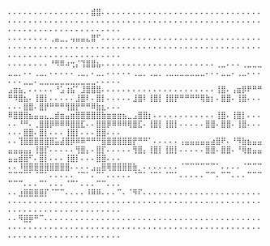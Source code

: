 ⠄⠄⠄⠄⠄⠄⠄⠄⠄⠄⠄⠄⠄⠄⠄⠄⣾⣿⠄⠄⠄⠄⠄⠄⠄⠄⠄⠄⠄⠄⠄⠄⠄⠄⠄⠄⠄⠄⠄⠄⠄⠄⠄⠄⠄⠄⠄⠄⠄⠄⠄⠄⠄⠄⠄⠄⠄⠄⠄⠄⠄⠄⠄⠄⠄⠄⠄⠄⠄⠄⠄⠄⠄⠄⠄⠄⠄⠄⠄⠄⠄⠄⠄⠄⠄⠄⠄⠄⠄⠄⠄⠄⠄⠄⠄⠄⠄⠄⠄⠄⠄⠄⠄⠄⠄⠄⠄⠄⠄⠄⠄⠄⠄⠄⠄⠄⠄⠄⠄⠄
⠄⠄⠄⠄⠄⠄⠄⠄⢀⣤⣀⡀⢤⣤⣤⣄⣿⠋⠄⠄⠄⠄⠄⠄⠄⠄⠄⠄⠄⠄⠄⠄⠄⠄⠄⠄⠄⠄⠄⠄⠄⠄⠄⠄⠄⠄⠄⠄⠄⠄⠄⠄⠄⠄⠄⠄⠄⠄⠄⠄⠄⠄⠄⠄⠄⠄⠄⠄⠄⠄⠄⠄⠄⠄⠄⠄⠄⠄⠄⠄⠄⠄⠄⠄⠄⠄⠄⠄⠄⠄⠄⠄⠄⠄⠄⠄⠄⠄⠄⠄⠄⠄⠄⠄⠄⠄⠄⠄⠄⠄⠄⠄⠄⠄⠄⠄⠄⠄⠄⠄
⠄⠄⠄⠄⠄⠄⠄⠄⠘⠻⠿⠴⢒⡌⢹⣿⣿⣦⠄⠄⠄⠄⠄⠄⠄⠄⠄⠄⠄⠄⠄⠄⠄⠄⠄⠄⠄⠄⠄⠄⢀⣀⠄⠄⠄⢀⣀⣀⣀⣀⣀⡀⠄⠄⢀⣀⡀⠄⠄⠄⠄⠄⢀⣀⡀⠄⣀⡀⠄⠄⠄⠄⠄⢀⣀⡀⢀⣀⡀⢀⣀⣀⣀⣀⣀⣀⣀⠄⠄⠄⣀⣀⠄⢀⣀⠄⠄⠄⠄⠄⠄⣀⣀⠄⣀⣀⣀⣀⣀⣀⣀⣀⣀⣀⣀⠄⠄⠄⠄⠄
⣠⣶⣦⡀⠄⠄⠄⠄⠄⠘⣡⢰⣮⠁⣸⣿⣿⣿⠄⠄⠄⠄⠄⠄⠄⠄⠄⠄⠄⠄⠄⠄⠄⠄⠄⠄⠄⠄⠄⠄⢸⣿⠄⢠⣶⡿⠟⠛⠛⠛⠻⣿⣦⠄⢸⣿⡇⠄⠄⠄⠄⠄⣸⣿⠇⠄⣿⡇⠄⠄⠄⠄⠄⣸⣿⠇⢸⣿⡇⢸⣿⡟⠛⠛⠛⠛⢿⣷⡆⠄⣿⣿⠄⢸⣿⠄⠄⠄⠄⠄⠄⣿⣿⠄⣿⡟⠛⠛⠛⢻⣿⡟⠛⠛⠿⣷⣆⠄⠄⠄
⠿⣿⣿⣿⣦⣤⣤⣄⣀⣾⣶⣤⣶⣿⣿⣿⣿⣿⣷⣶⣶⣶⣦⣀⣠⣿⣿⡆⠄⠄⠄⠄⠄⠄⠄⠄⠄⠄⠄⠄⢸⣿⠄⢸⣿⡇⠄⠄⠄⠄⠄⠘⠛⠄⢀⣿⣿⡿⠿⠿⠿⣿⣿⣏⠄⠄⣿⣿⡿⠿⠿⠿⢿⣿⣏⠄⢸⣿⡇⢸⣿⡇⠄⠄⠄⠄⠄⣿⣿⠄⣿⣿⠄⢸⣿⠄⠄⠄⠄⠄⠄⣿⣿⠄⣿⡇⠄⠄⠄⢸⣿⡇⠄⠄⠄⣿⣿⠄⠄⠄
⠄⠄⢹⣿⣿⣿⣿⣿⣿⣥⣼⣿⡿⠿⠿⠛⠛⠛⣿⣿⣿⣿⣿⣿⡟⠛⠛⠁⠄⠄⠄⠄⠄⢠⣤⣤⣤⣤⣤⣴⣿⠟⠄⠘⠻⣷⣦⣤⣤⣤⣤⣤⣤⡄⢸⣿⡏⠄⠄⠄⠄⠄⢻⣿⡄⠄⣿⡏⠄⠄⠄⠄⠄⢻⣿⡄⢸⣿⡇⢸⣿⡇⠄⠄⠄⠄⠄⣿⣿⠄⣿⣿⠄⠘⢿⣶⣤⣤⣤⣤⣾⣿⠋⠄⣿⡇⠄⠄⠄⢸⣿⡇⠄⠄⠄⣿⣿⠄⠄⠄
⠄⠄⠸⣿⣿⣿⣿⣿⣿⣿⣿⣿⠄⠄⠄⠄⣠⣤⣿⢿⣿⣿⣿⣿⣷⡀⠄⠄⠄⠄⠄⠄⠄⠈⠉⠉⠉⠉⠉⠉⠁⠄⠄⠄⠄⠈⠉⠉⠉⠉⠉⠉⠉⠁⠈⠉⠁⠄⠄⠄⠄⠄⠈⠉⠁⠄⠉⠁⠄⠄⠄⠄⠄⠈⠉⠁⠈⠉⠁⠈⠉⠁⠄⠄⠄⠄⠄⠉⠉⠄⠉⠉⠄⠄⠄⠉⠉⠉⠉⠉⠉⠄⠄⠄⠉⠁⠄⠄⠄⠈⠉⠁⠄⠄⠄⠉⠉⠄⠄⠄
⠄⠄⣰⣿⣿⣿⣿⡏⠈⠉⠉⠄⠄⠄⠄⠸⠿⠿⠄⠄⠄⠉⠄⠈⠻⠏⠄⠄⠄⠄⠄⠄⠄⠄⠄⠄⠄⠄⠄⠄⠄⠄⠄⠄⠄⠄⠄⠄⠄⠄⠄⠄⠄⠄⠄⠄⠄⠄⠄⠄⠄⠄⠄⠄⠄⠄⠄⠄⠄⠄⠄⠄⠄⠄⠄⠄⠄⠄⠄⠄⠄⠄⠄⠄⠄⠄⠄⠄⠄⠄⠄⠄⠄⠄⠄⠄⠄⠄⠄⠄⠄⠄⠄⠄⠄⠄⠄⠄⠄⠄⠄⠄⠄⠄⠄⠄⠄⠄⠄⠄
⠄⠄⠻⣿⡿⠛⠉⠄⠄⠄⠄⠄⠄⠄⠄⠄⠄⠄⠄⠄⠄⠄⠄⠄⠄⠄⠄⠄⠄⠄⠄⠄⠄⠄⠄⠄⠄⠄⠄⠄⠄⠄⠄⠄⠄⠄⠄⠄⠄⠄⠄⠄⠄⠄⠄⠄⠄⠄⠄⠄⠄⠄⠄⠄⠄⠄⠄⠄⠄⠄⠄⠄⠄⠄⠄⠄⠄⠄⠄⠄⠄⠄⠄⠄⠄⠄⠄⠄⠄⠄⠄⠄⠄⠄⠄⠄⠄⠄⠄⠄⠄⠄⠄⠄⠄⠄⠄⠄⠄⠄⠄⠄⠄⠄⠄⠄⠄⠄⠄⠄
